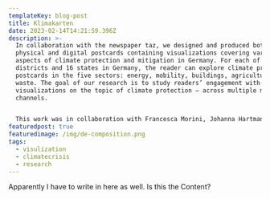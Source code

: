 ```yaml
---
templateKey: blog-post
title: Klimakarten
date: 2023-02-14T14:21:59.396Z
description: >-
  In collaboration with the newspaper taz, we designed and produced both
  physical and digital postcards containing visualizations covering various
  aspects of climate protection and mitigation in Germany. For each of the 401
  districts and 16 states in Germany, the reader can explore climate protection
  postcards in the five sectors: energy, mobility, buildings, agriculture, and
  waste. The goal of our research is to study readers’ engagement with data
  visualizations on the topic of climate protection — across multiple media
  channels. 


  This work was in collaboration with Francesca Morini, Johanna Hartmann, Marian Dörk and taz journalists.
featuredpost: true
featuredimage: /img/de-composition.png
tags:
  - visulization
  - climatecrisis
  - research
---
```

A﻿pparently I have to write in here as well. Is this the Content?